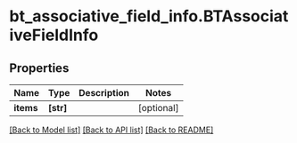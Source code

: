 # bt_associative_field_info.BTAssociativeFieldInfo

## Properties
Name | Type | Description | Notes
------------ | ------------- | ------------- | -------------
**items** | **[str]** |  | [optional] 

[[Back to Model list]](../README.md#documentation-for-models) [[Back to API list]](../README.md#documentation-for-api-endpoints) [[Back to README]](../README.md)


